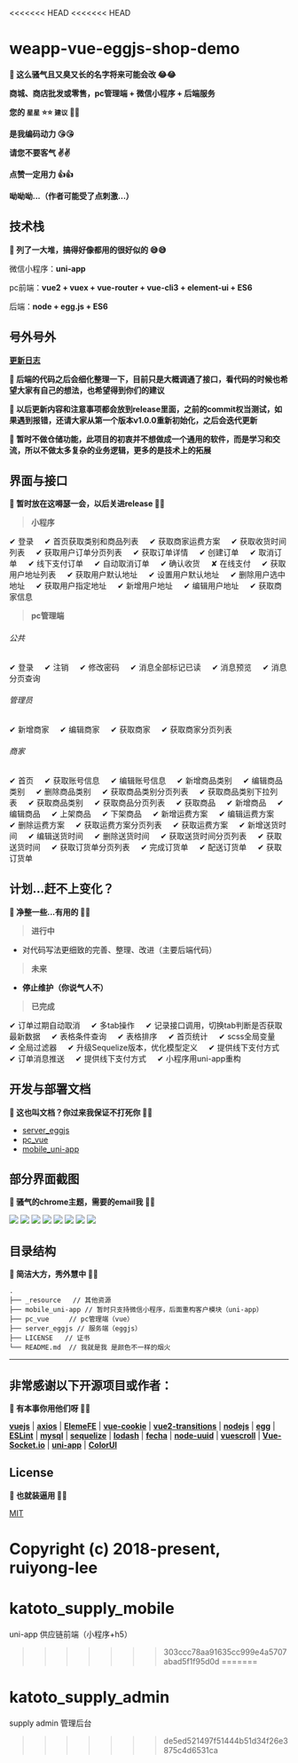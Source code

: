 <<<<<<< HEAD
<<<<<<< HEAD
# weapp-vue-eggjs-shop-demo

**:mega: 这么骚气且又臭又长的名字将来可能会改 :joy::joy:**

**商城、商店批发或零售，pc管理端 + 微信小程序 + 后端服务**

**您的 `星星` :star::star:  `建议` :facepunch::facepunch:**

**是我编码动力 :kissing_heart::kissing_heart:**

**请您不要客气 :v::v:**

**点赞一定用力 :+1::+1:**

**呦呦呦...（作者可能受了点刺激...）**

## 技术栈

**:mega: 列了一大堆，搞得好像都用的很好似的 :sweat_smile::sweat_smile:**

微信小程序：**uni-app**

pc前端：**vue2 + vuex + vue-router + vue-cli3 + element-ui + ES6**

后端：**node + egg.js + ES6**

## 号外号外

[**更新日志**](https://github.com/ruiyong-lee/weapp-vue-eggjs-shop-demo/releases)

**:mega: 后端的代码之后会细化整理一下，目前只是大概调通了接口，看代码的时候也希望大家有自己的想法，也希望得到你们的建议**

**:mega: 以后更新内容和注意事项都会放到release里面，之前的commit权当测试，如果遇到报错，还请大家从第一个版本v1.0.0重新初始化，之后会迭代更新**

**:mega: 暂时不做仓储功能，此项目的初衷并不想做成一个通用的软件，而是学习和交流，所以不做太多复杂的业务逻辑，更多的是技术上的拓展**

## 界面与接口

**:mega: 暂时放在这嘚瑟一会，以后关进release :see_no_evil::hear_no_evil:**

> **小程序**

✔ 登录&nbsp;&nbsp;&nbsp;&nbsp;
✔ 首页获取类别和商品列表&nbsp;&nbsp;&nbsp;&nbsp;
✔ 获取商家运费方案&nbsp;&nbsp;&nbsp;&nbsp;
✔ 获取收货时间列表&nbsp;&nbsp;&nbsp;&nbsp;
✔ 获取用户订单分页列表&nbsp;&nbsp;&nbsp;&nbsp;
✔ 获取订单详情&nbsp;&nbsp;&nbsp;&nbsp;
✔ 创建订单&nbsp;&nbsp;&nbsp;&nbsp;
✔ 取消订单&nbsp;&nbsp;&nbsp;&nbsp;
✔ 线下支付订单&nbsp;&nbsp;&nbsp;&nbsp;
✔ 自动取消订单&nbsp;&nbsp;&nbsp;&nbsp;
✔ 确认收货&nbsp;&nbsp;&nbsp;&nbsp;
✘ 在线支付&nbsp;&nbsp;&nbsp;&nbsp;
✔ 获取用户地址列表&nbsp;&nbsp;&nbsp;&nbsp;
✔ 获取用户默认地址&nbsp;&nbsp;&nbsp;&nbsp;
✔ 设置用户默认地址&nbsp;&nbsp;&nbsp;&nbsp;
✔ 删除用户选中地址&nbsp;&nbsp;&nbsp;&nbsp;
✔ 获取用户指定地址&nbsp;&nbsp;&nbsp;&nbsp;
✔ 新增用户地址&nbsp;&nbsp;&nbsp;&nbsp;
✔ 编辑用户地址&nbsp;&nbsp;&nbsp;&nbsp;
✔ 获取商家信息&nbsp;&nbsp;&nbsp;&nbsp;

> **pc管理端**

###### 公共

✔ 登录&nbsp;&nbsp;&nbsp;&nbsp;
✔ 注销&nbsp;&nbsp;&nbsp;&nbsp;
✔ 修改密码&nbsp;&nbsp;&nbsp;&nbsp;
✔ 消息全部标记已读&nbsp;&nbsp;&nbsp;&nbsp;
✔ 消息预览&nbsp;&nbsp;&nbsp;&nbsp;
✔ 消息分页查询&nbsp;&nbsp;&nbsp;&nbsp;

###### 管理员

✔ 新增商家&nbsp;&nbsp;&nbsp;&nbsp;
✔ 编辑商家&nbsp;&nbsp;&nbsp;&nbsp;
✔ 获取商家&nbsp;&nbsp;&nbsp;&nbsp;
✔ 获取商家分页列表&nbsp;&nbsp;&nbsp;&nbsp;

###### 商家

✔ 首页&nbsp;&nbsp;&nbsp;&nbsp;
✔ 获取账号信息&nbsp;&nbsp;&nbsp;&nbsp;
✔ 编辑账号信息&nbsp;&nbsp;&nbsp;&nbsp;
✔ 新增商品类别&nbsp;&nbsp;&nbsp;&nbsp;
✔ 编辑商品类别&nbsp;&nbsp;&nbsp;&nbsp;
✔ 删除商品类别&nbsp;&nbsp;&nbsp;&nbsp;
✔ 获取商品类别分页列表&nbsp;&nbsp;&nbsp;&nbsp;
✔ 获取商品类别下拉列表&nbsp;&nbsp;&nbsp;&nbsp;
✔ 获取商品类别&nbsp;&nbsp;&nbsp;&nbsp;
✔ 获取商品分页列表&nbsp;&nbsp;&nbsp;&nbsp;
✔ 获取商品&nbsp;&nbsp;&nbsp;&nbsp;
✔ 新增商品&nbsp;&nbsp;&nbsp;&nbsp;
✔ 编辑商品&nbsp;&nbsp;&nbsp;&nbsp;
✔ 上架商品&nbsp;&nbsp;&nbsp;&nbsp;
✔ 下架商品&nbsp;&nbsp;&nbsp;&nbsp;
✔ 新增运费方案&nbsp;&nbsp;&nbsp;&nbsp;
✔ 编辑运费方案&nbsp;&nbsp;&nbsp;&nbsp;
✔ 删除运费方案&nbsp;&nbsp;&nbsp;&nbsp;
✔ 获取运费方案分页列表&nbsp;&nbsp;&nbsp;&nbsp;
✔ 获取运费方案&nbsp;&nbsp;&nbsp;&nbsp;
✔ 新增送货时间&nbsp;&nbsp;&nbsp;&nbsp;
✔ 编辑送货时间&nbsp;&nbsp;&nbsp;&nbsp;
✔ 删除送货时间&nbsp;&nbsp;&nbsp;&nbsp;
✔ 获取送货时间分页列表&nbsp;&nbsp;&nbsp;&nbsp;
✔ 获取送货时间&nbsp;&nbsp;&nbsp;&nbsp;
✔ 获取订货单分页列表&nbsp;&nbsp;&nbsp;&nbsp;
✔ 完成订货单&nbsp;&nbsp;&nbsp;&nbsp;
✔ 配送订货单&nbsp;&nbsp;&nbsp;&nbsp;
✔ 获取订货单&nbsp;&nbsp;&nbsp;&nbsp;

## 计划...赶不上变化？

**:mega: 净整一些...有用的 :see_no_evil::hear_no_evil:**

> **进行中**
  
- 对代码写法更细致的完善、整理、改进（主要后端代码）

> **未来**

- **停止维护（你说气人不）**

> **已完成**

✔ 订单过期自动取消&nbsp;&nbsp;&nbsp;&nbsp;
✔ 多tab操作&nbsp;&nbsp;&nbsp;&nbsp;
✔ 记录接口调用，切换tab判断是否获取最新数据&nbsp;&nbsp;&nbsp;&nbsp;
✔ 表格条件查询&nbsp;&nbsp;&nbsp;&nbsp;
✔ 表格排序&nbsp;&nbsp;&nbsp;&nbsp;
✔ 首页统计&nbsp;&nbsp;&nbsp;&nbsp;
✔ scss全局变量&nbsp;&nbsp;&nbsp;&nbsp;
✔ 全局过滤器&nbsp;&nbsp;&nbsp;&nbsp;
✔ 升级Sequelize版本，优化模型定义&nbsp;&nbsp;&nbsp;&nbsp;
✔ 提供线下支付方式&nbsp;&nbsp;&nbsp;&nbsp;
✔ 订单消息推送&nbsp;&nbsp;&nbsp;&nbsp;
✔ 提供线下支付方式&nbsp;&nbsp;&nbsp;&nbsp;
✔ 小程序用uni-app重构&nbsp;&nbsp;&nbsp;&nbsp;

## 开发与部署文档

**:mega: 这也叫文档？你过来我保证不打死你 :hammer::hammer:**

- [server_eggjs](./server_eggjs/README.md)
- [pc_vue](./pc_vue/README.md)
- [mobile_uni-app](./mobile_uni-app/README.md)

## 部分界面截图

**:mega: 骚气的chrome主题，需要的email我 :see_no_evil::hear_no_evil:**

<img src="/_resource/screenshot/home.png"/>
<img src="/_resource/screenshot/order-list.png"/>
<img src="/_resource/screenshot/order-detail.png"/>
<img src="/_resource/screenshot/goods-view.png"/>
<img src="/_resource/screenshot/notice-list.png"/>
<img src="/_resource/screenshot/weapp-1.png"/>
<img src="/_resource/screenshot/weapp-2.png"/>
<img src="/_resource/screenshot/weapp-3.png"/>

## 目录结构

**:mega: 简洁大方，秀外慧中 :see_no_evil::hear_no_evil:**

```
.
├── _resource   // 其他资源
├── mobile_uni-app // 暂时只支持微信小程序，后面重构客户模块（uni-app）
├── pc_vue     // pc管理端（vue）
├── server_eggjs // 服务端（eggjs）
├── LICENSE   // 证书
└── README.md  // 我就是我 是颜色不一样的烟火
```

***

## 非常感谢以下开源项目或作者：

**:mega: 有本事你用他们呀 :see_no_evil::hear_no_evil:**

[**vuejs**](https://github.com/vuejs) |
[**axios**](https://github.com/axios/axios) |
[**ElemeFE**](https://github.com/ElemeFE) |
[**vue-cookie**](https://github.com/alfhen/vue-cookie) |
[**vue2-transitions**](https://github.com/BinarCode/vue2-transitions) |
[**nodejs**](https://github.com/nodejs) |
[**egg**](https://github.com/eggjs/egg) |
[**ESLint**](https://github.com/eslint) |
[**mysql**](https://github.com/mysqljs/mysql) |
[**sequelize**](https://github.com/sequelize/sequelize) |
[**lodash**](https://github.com/lodash/lodash) |
[**fecha**](https://github.com/taylorhakes/fecha) |
[**node-uuid**](https://github.com/kelektiv/node-uuid) |
[**vuescroll**](https://github.com/YvesCoding/vuescroll) |
[**Vue-Socket.io**](https://github.com/MetinSeylan/Vue-Socket.io) |
[**uni-app**](https://github.com/dcloudio/uni-app) |
[**ColorUI**](https://github.com/weilanwl/ColorUI)

## License

**:mega: 也就装逼用 :see_no_evil::hear_no_evil:**

[MIT](./LICENSE)

Copyright (c) 2018-present, ruiyong-lee
=======
# katoto_supply_mobile
uni-app 供应链前端（小程序+h5）
>>>>>>> 303ccc78aa91635cc999e4a5707abad5f1f95d0d
=======
# katoto_supply_admin
supply admin 管理后台
>>>>>>> de5ed521497f51444b51d34f26e3875c4d6531ca
